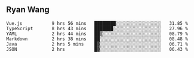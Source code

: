 ## Ryan Wang

<!--START_SECTION:waka-->

```text
Vue.js           9 hrs 56 mins   ████████░░░░░░░░░░░░░░░░░   31.85 %
TypeScript       8 hrs 43 mins   ███████░░░░░░░░░░░░░░░░░░   27.96 %
YAML             2 hrs 44 mins   ██▒░░░░░░░░░░░░░░░░░░░░░░   08.79 %
Markdown         2 hrs 38 mins   ██░░░░░░░░░░░░░░░░░░░░░░░   08.48 %
Java             2 hrs 5 mins    █▓░░░░░░░░░░░░░░░░░░░░░░░   06.71 %
JSON             2 hrs           █▓░░░░░░░░░░░░░░░░░░░░░░░   06.43 %
```

<!--END_SECTION:waka-->
